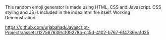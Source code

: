 This random emoji generator is made using HTML, CSS and Javascript.
CSS styling and JS is included in the index.html file itself.
Working Demonstration:


https://github.com/urjabahad/Javascript-Projects/assets/127567639/c109278a-cc5d-4102-b767-6f4736ea1d25

